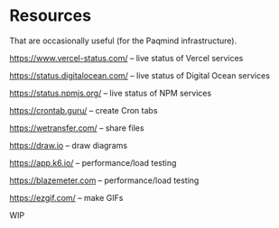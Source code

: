 # Resources

That are occasionally useful (for the Paqmind infrastructure).

https://www.vercel-status.com/ – live status of Vercel services 

https://status.digitalocean.com/ – live status of Digital Ocean services

https://status.npmjs.org/ – live status of NPM services

https://crontab.guru/ – create Cron tabs

https://wetransfer.com/ – share files 

https://draw.io – draw diagrams

https://app.k6.io/ – performance/load testing

https://blazemeter.com – performance/load testing

https://ezgif.com/ – make GIFs

WIP
